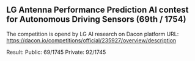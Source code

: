 ## LG Antenna Performance Prediction AI contest for Autonomous Driving Sensors (69th / 1754)

The competition is opend by LG AI research on Dacon platform
URL: https://dacon.io/competitions/official/235927/overview/description

Result:
Public: 69/1745
Private: 92/1745
